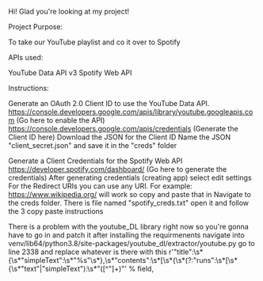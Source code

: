 Hi! Glad you're looking at my project! 


Project Purpose: 

To take our YouTube playlist and co it over to Spotify



APIs used:

YouTube Data API v3 
Spotify Web API



Instructions:

Generate an OAuth 2.0 Client ID to use the YouTube Data API.
https://console.developers.google.com/apis/library/youtube.googleapis.com (Go here to enable the API)
https://console.developers.google.com/apis/credentials (Generate the Client ID here) 
Download the JSON for the Client ID
Name the JSON "client_secret.json" and save it in the "creds" folder

Generate a Client Credentials for the Spotify Web API
https://developer.spotify.com/dashboard/ (Go here to generate the credentials)
After generating credentials (creating app) select edit settings
For the Redirect URIs you can use any URI. For example: https://www.wikipedia.org/ will work so copy 
and paste that in
Navigate to the creds folder. There is file named "spotify_creds.txt" open it and follow the 3 copy paste instructions

There is a problem with the youtube_DL library right now so you're gonna have to go in and patch it after installing the requirmenents navigate into venv/lib64/python3.8/site-packages/youtube_dl/extractor/youtube.py go to line 2338 and replace whatever is there with this r'"title":\s*{\s*"simpleText":\s*"%s"\s*},\s*"contents":\s*\[\s*{\s*(?:"runs":\s*\[\s*{\s*"text"|"simpleText"):\s*"([^"]+)"' % field,
